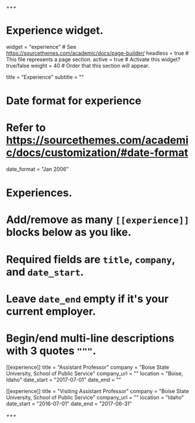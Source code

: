 +++
# Experience widget.
widget = "experience"  # See https://sourcethemes.com/academic/docs/page-builder/
headless = true  # This file represents a page section.
active = true  # Activate this widget? true/false
weight = 40  # Order that this section will appear.

title = "Experience"
subtitle = ""

# Date format for experience
#   Refer to https://sourcethemes.com/academic/docs/customization/#date-format
date_format = "Jan 2006"

# Experiences.
#   Add/remove as many `[[experience]]` blocks below as you like.
#   Required fields are `title`, `company`, and `date_start`.
#   Leave `date_end` empty if it's your current employer.
#   Begin/end multi-line descriptions with 3 quotes `"""`.
[[experience]]
  title = "Assistant Professor"
  company = "Boise State University, School of Public Service"
  company_url = ""
  location = "Boise, Idaho"
  date_start = "2017-07-01"
  date_end = ""

[[experience]]
  title = "Visiting Assistant Professor"
  company = "Boise State University, School of Public Service"
  company_url = ""
  location = "Idaho"
  date_start = "2016-07-01"
  date_end = "2017-06-31"

+++
